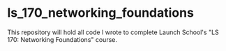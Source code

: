 # ls_170_networking_foundations
This repository will hold all code I wrote to complete Launch School's "LS 170: Networking Foundations" course.
